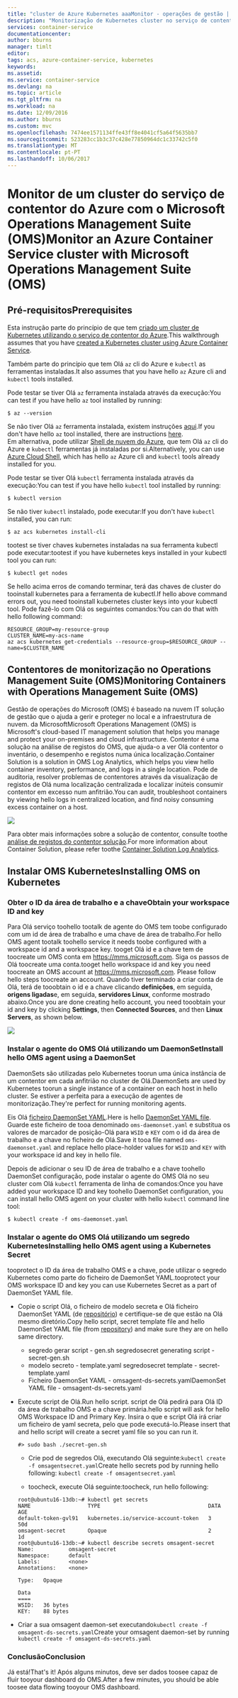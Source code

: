 ```yaml
---
title: "cluster de Azure Kubernetes aaaMonitor - operações de gestão | Microsoft Docs"
description: "Monitorização de Kubernetes cluster no serviço de contentor Azure utilizando o Microsoft Operations Management Suite"
services: container-service
documentationcenter: 
author: bburns
manager: timlt
editor: 
tags: acs, azure-container-service, kubernetes
keywords: 
ms.assetid: 
ms.service: container-service
ms.devlang: na
ms.topic: article
ms.tgt_pltfrm: na
ms.workload: na
ms.date: 12/09/2016
ms.author: bburns
ms.custom: mvc
ms.openlocfilehash: 7474ee1571134ffe43ff8e4041cf5a64f5635bb7
ms.sourcegitcommit: 523283cc1b3c37c428e77850964dc1c33742c5f0
ms.translationtype: MT
ms.contentlocale: pt-PT
ms.lasthandoff: 10/06/2017
---
```

# <a name="monitor-an-azure-container-service-cluster-with-microsoft-operations-management-suite-oms"></a><span data-ttu-id="d34e1-103">Monitor de um cluster do serviço de contentor do Azure com o Microsoft Operations Management Suite (OMS)</span><span class="sxs-lookup"><span data-stu-id="d34e1-103">Monitor an Azure Container Service cluster with Microsoft Operations Management Suite (OMS)</span></span>

## <a name="prerequisites"></a><span data-ttu-id="d34e1-104">Pré-requisitos</span><span class="sxs-lookup"><span data-stu-id="d34e1-104">Prerequisites</span></span>
<span data-ttu-id="d34e1-105">Esta instrução parte do princípio de que tem [criado um cluster de Kubernetes utilizando o serviço de contentor do Azure](container-service-kubernetes-walkthrough.md).</span><span class="sxs-lookup"><span data-stu-id="d34e1-105">This walkthrough assumes that you have [created a Kubernetes cluster using Azure Container Service](container-service-kubernetes-walkthrough.md).</span></span>

<span data-ttu-id="d34e1-106">Também parte do princípio que tem Olá `az` cli do Azure e `kubectl` as ferramentas instaladas.</span><span class="sxs-lookup"><span data-stu-id="d34e1-106">It also assumes that you have hello `az` Azure cli and `kubectl` tools installed.</span></span>

<span data-ttu-id="d34e1-107">Pode testar se tiver Olá `az` ferramenta instalada através da execução:</span><span class="sxs-lookup"><span data-stu-id="d34e1-107">You can test if you have hello `az` tool installed by running:</span></span>

```console
$ az --version
```

<span data-ttu-id="d34e1-108">Se não tiver Olá `az` ferramenta instalada, existem instruções [aqui](https://github.com/azure/azure-cli#installation).</span><span class="sxs-lookup"><span data-stu-id="d34e1-108">If you don't have hello `az` tool installed, there are instructions [here](https://github.com/azure/azure-cli#installation).</span></span>  
<span data-ttu-id="d34e1-109">Em alternativa, pode utilizar [Shell de nuvem do Azure](https://docs.microsoft.com/en-us/azure/cloud-shell/overview), que tem Olá `az` cli do Azure e `kubectl` ferramentas já instaladas por si.</span><span class="sxs-lookup"><span data-stu-id="d34e1-109">Alternatively, you can use [Azure Cloud Shell](https://docs.microsoft.com/en-us/azure/cloud-shell/overview), which has hello `az` Azure cli and `kubectl` tools already installed for you.</span></span>  

<span data-ttu-id="d34e1-110">Pode testar se tiver Olá `kubectl` ferramenta instalada através da execução:</span><span class="sxs-lookup"><span data-stu-id="d34e1-110">You can test if you have hello `kubectl` tool installed by running:</span></span>

```console
$ kubectl version
```

<span data-ttu-id="d34e1-111">Se não tiver `kubectl` instalado, pode executar:</span><span class="sxs-lookup"><span data-stu-id="d34e1-111">If you don't have `kubectl` installed, you can run:</span></span>
```console
$ az acs kubernetes install-cli
```

<span data-ttu-id="d34e1-112">tootest se tiver chaves kubernetes instaladas na sua ferramenta kubectl pode executar:</span><span class="sxs-lookup"><span data-stu-id="d34e1-112">tootest if you have kubernetes keys installed in your kubectl tool you can run:</span></span>
```console
$ kubectl get nodes
```

<span data-ttu-id="d34e1-113">Se hello acima erros de comando terminar, terá das chaves de cluster do tooinstall kubernetes para a ferramenta de kubectl.</span><span class="sxs-lookup"><span data-stu-id="d34e1-113">If hello above command errors out, you need tooinstall kubernetes cluster keys into your kubectl tool.</span></span> <span data-ttu-id="d34e1-114">Pode fazê-lo com Olá os seguintes comandos:</span><span class="sxs-lookup"><span data-stu-id="d34e1-114">You can do that with hello following command:</span></span>
```console
RESOURCE_GROUP=my-resource-group
CLUSTER_NAME=my-acs-name
az acs kubernetes get-credentials --resource-group=$RESOURCE_GROUP --name=$CLUSTER_NAME
```

## <a name="monitoring-containers-with-operations-management-suite-oms"></a><span data-ttu-id="d34e1-115">Contentores de monitorização no Operations Management Suite (OMS)</span><span class="sxs-lookup"><span data-stu-id="d34e1-115">Monitoring Containers with Operations Management Suite (OMS)</span></span>

<span data-ttu-id="d34e1-116">Gestão de operações do Microsoft (OMS) é baseado na nuvem IT solução de gestão que o ajuda a gerir e proteger no local e a infraestrutura de nuvem. da Microsoft</span><span class="sxs-lookup"><span data-stu-id="d34e1-116">Microsoft Operations Management (OMS) is Microsoft's cloud-based IT management solution that helps you manage and protect your on-premises and cloud infrastructure.</span></span> <span data-ttu-id="d34e1-117">Contentor é uma solução na análise de registos do OMS, que ajuda-o a ver Olá contentor o inventário, o desempenho e registos numa única localização.</span><span class="sxs-lookup"><span data-stu-id="d34e1-117">Container Solution is a solution in OMS Log Analytics, which helps you view hello container inventory, performance, and logs in a single location.</span></span> <span data-ttu-id="d34e1-118">Pode de auditoria, resolver problemas de contentores através da visualização de registos de Olá numa localização centralizada e localizar inúteis consumir contentor em excesso num anfitrião.</span><span class="sxs-lookup"><span data-stu-id="d34e1-118">You can audit, troubleshoot containers by viewing hello logs in centralized location, and find noisy consuming excess container on a host.</span></span>

![](media/container-service-monitoring-oms/image1.png)

<span data-ttu-id="d34e1-119">Para obter mais informações sobre a solução de contentor, consulte toothe [análise de registos do contentor solução](../../log-analytics/log-analytics-containers.md).</span><span class="sxs-lookup"><span data-stu-id="d34e1-119">For more information about Container Solution, please refer toothe [Container Solution Log Analytics](../../log-analytics/log-analytics-containers.md).</span></span>

## <a name="installing-oms-on-kubernetes"></a><span data-ttu-id="d34e1-120">Instalar OMS Kubernetes</span><span class="sxs-lookup"><span data-stu-id="d34e1-120">Installing OMS on Kubernetes</span></span>

### <a name="obtain-your-workspace-id-and-key"></a><span data-ttu-id="d34e1-121">Obter o ID da área de trabalho e a chave</span><span class="sxs-lookup"><span data-stu-id="d34e1-121">Obtain your workspace ID and key</span></span>
<span data-ttu-id="d34e1-122">Para Olá serviço toohello tootalk de agente do OMS tem toobe configurado com um id de área de trabalho e uma chave de área de trabalho.</span><span class="sxs-lookup"><span data-stu-id="d34e1-122">For hello OMS agent tootalk toohello service it needs toobe configured with a workspace id and a workspace key.</span></span> <span data-ttu-id="d34e1-123">tooget Olá id e a chave tem de toocreate um OMS conta em <https://mms.microsoft.com>. Siga os passos de Olá toocreate uma conta.</span><span class="sxs-lookup"><span data-stu-id="d34e1-123">tooget hello workspace id and key you need toocreate an OMS account at <https://mms.microsoft.com>. Please follow hello steps toocreate an account.</span></span> <span data-ttu-id="d34e1-124">Quando tiver terminado a criar conta de Olá, terá de tooobtain o id e a chave clicando **definições**, em seguida, **origens ligadas**e, em seguida, **servidores Linux**, conforme mostrado abaixo.</span><span class="sxs-lookup"><span data-stu-id="d34e1-124">Once you are done creating hello account, you need tooobtain your id and key by clicking **Settings**, then **Connected Sources**, and then **Linux Servers**, as shown below.</span></span>

 ![](media/container-service-monitoring-oms/image5.png)

### <a name="install-hello-oms-agent-using-a-daemonset"></a><span data-ttu-id="d34e1-125">Instalar o agente do OMS Olá utilizando um DaemonSet</span><span class="sxs-lookup"><span data-stu-id="d34e1-125">Install hello OMS agent using a DaemonSet</span></span>
<span data-ttu-id="d34e1-126">DaemonSets são utilizadas pelo Kubernetes toorun uma única instância de um contentor em cada anfitrião no cluster de Olá.</span><span class="sxs-lookup"><span data-stu-id="d34e1-126">DaemonSets are used by Kubernetes toorun a single instance of a container on each host in hello cluster.</span></span>
<span data-ttu-id="d34e1-127">Se estiver a perfeita para a execução de agentes de monitorização.</span><span class="sxs-lookup"><span data-stu-id="d34e1-127">They're perfect for running monitoring agents.</span></span>

<span data-ttu-id="d34e1-128">Eis Olá [ficheiro DaemonSet YAML](https://github.com/Microsoft/OMS-docker/tree/master/Kubernetes).</span><span class="sxs-lookup"><span data-stu-id="d34e1-128">Here is hello [DaemonSet YAML file](https://github.com/Microsoft/OMS-docker/tree/master/Kubernetes).</span></span> <span data-ttu-id="d34e1-129">Guarde este ficheiro de tooa denominado `oms-daemonset.yaml` e substitua os valores de marcador de posição-Olá para `WSID` e `KEY` com o id da área de trabalho e a chave no ficheiro de Olá.</span><span class="sxs-lookup"><span data-stu-id="d34e1-129">Save it tooa file named `oms-daemonset.yaml` and replace hello place-holder values for `WSID` and `KEY` with your workspace id and key in hello file.</span></span>

<span data-ttu-id="d34e1-130">Depois de adicionar o seu ID de área de trabalho e a chave toohello DaemonSet configuração, pode instalar o agente do OMS Olá no seu cluster com Olá `kubectl` ferramenta de linha de comandos:</span><span class="sxs-lookup"><span data-stu-id="d34e1-130">Once you have added your workspace ID and key toohello DaemonSet configuration, you can install hello OMS agent on your cluster with hello `kubectl` command line tool:</span></span>

```console
$ kubectl create -f oms-daemonset.yaml
```

### <a name="installing-hello-oms-agent-using-a-kubernetes-secret"></a><span data-ttu-id="d34e1-131">Instalar o agente do OMS Olá utilizando um segredo Kubernetes</span><span class="sxs-lookup"><span data-stu-id="d34e1-131">Installing hello OMS agent using a Kubernetes Secret</span></span>
<span data-ttu-id="d34e1-132">tooprotect o ID da área de trabalho OMS e a chave, pode utilizar o segredo Kubernetes como parte do ficheiro de DaemonSet YAML.</span><span class="sxs-lookup"><span data-stu-id="d34e1-132">tooprotect your OMS workspace ID and key you can use Kubernetes Secret as a part of DaemonSet YAML file.</span></span>

 - <span data-ttu-id="d34e1-133">Copie o script Olá, o ficheiro de modelo secreta e Olá ficheiro DaemonSet YAML (de [repositório](https://github.com/Microsoft/OMS-docker/tree/master/Kubernetes)) e certifique-se de que estão na Olá mesmo diretório.</span><span class="sxs-lookup"><span data-stu-id="d34e1-133">Copy hello script, secret template file and hello DaemonSet YAML file (from [repository](https://github.com/Microsoft/OMS-docker/tree/master/Kubernetes)) and make sure they are on hello same directory.</span></span> 
      - <span data-ttu-id="d34e1-134">segredo gerar script - gen.sh segredo</span><span class="sxs-lookup"><span data-stu-id="d34e1-134">secret generating script - secret-gen.sh</span></span>
      - <span data-ttu-id="d34e1-135">modelo secreto - template.yaml segredo</span><span class="sxs-lookup"><span data-stu-id="d34e1-135">secret template - secret-template.yaml</span></span>
   - <span data-ttu-id="d34e1-136">Ficheiro DaemonSet YAML - omsagent-ds-secrets.yaml</span><span class="sxs-lookup"><span data-stu-id="d34e1-136">DaemonSet YAML file - omsagent-ds-secrets.yaml</span></span>
 - <span data-ttu-id="d34e1-137">Execute script de Olá.</span><span class="sxs-lookup"><span data-stu-id="d34e1-137">Run hello script.</span></span> <span data-ttu-id="d34e1-138">script de Olá pedirá para Olá ID da área de trabalho OMS e a chave primária.</span><span class="sxs-lookup"><span data-stu-id="d34e1-138">hello script will ask for hello OMS Workspace ID and Primary Key.</span></span> <span data-ttu-id="d34e1-139">Insira o que e script Olá irá criar um ficheiro de yaml secreta, pelo que pode executá-lo.</span><span class="sxs-lookup"><span data-stu-id="d34e1-139">Please insert that and hello script will create a secret yaml file so you can run it.</span></span>   
   ```
   #> sudo bash ./secret-gen.sh 
   ```

   - <span data-ttu-id="d34e1-140">Crie pod de segredos Olá, executando Olá seguinte:``` kubectl create -f omsagentsecret.yaml ```</span><span class="sxs-lookup"><span data-stu-id="d34e1-140">Create hello secrets pod by running hello following: ``` kubectl create -f omsagentsecret.yaml ```</span></span>
 
   - <span data-ttu-id="d34e1-141">toocheck, execute Olá seguinte:</span><span class="sxs-lookup"><span data-stu-id="d34e1-141">toocheck, run hello following:</span></span> 

   ``` 
   root@ubuntu16-13db:~# kubectl get secrets
   NAME                  TYPE                                  DATA      AGE
   default-token-gvl91   kubernetes.io/service-account-token   3         50d
   omsagent-secret       Opaque                                2         1d
   root@ubuntu16-13db:~# kubectl describe secrets omsagent-secret
   Name:           omsagent-secret
   Namespace:      default
   Labels:         <none>
   Annotations:    <none>

   Type:   Opaque

   Data
   ====
   WSID:   36 bytes
   KEY:    88 bytes 
   ```
 
  - <span data-ttu-id="d34e1-142">Criar a sua omsagent daemon-set executando``` kubectl create -f omsagent-ds-secrets.yaml ```</span><span class="sxs-lookup"><span data-stu-id="d34e1-142">Create your omsagent daemon-set by running ``` kubectl create -f omsagent-ds-secrets.yaml ```</span></span>

### <a name="conclusion"></a><span data-ttu-id="d34e1-143">Conclusão</span><span class="sxs-lookup"><span data-stu-id="d34e1-143">Conclusion</span></span>
<span data-ttu-id="d34e1-144">Já está!</span><span class="sxs-lookup"><span data-stu-id="d34e1-144">That's it!</span></span> <span data-ttu-id="d34e1-145">Após alguns minutos, deve ser dados toosee capaz de fluir tooyour dashboard do OMS.</span><span class="sxs-lookup"><span data-stu-id="d34e1-145">After a few minutes, you should be able toosee data flowing tooyour OMS dashboard.</span></span>
